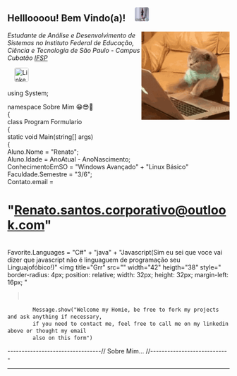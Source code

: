 <h2>Hellloooou! Bem Vindo(a)!
  <img 
    title="Cube"
    src="https://github.com/W4rL0ck1/W4rL0ck1/blob/master/ImagesBranch/surpresa.gif?raw=true"
    width="100"
    heigth="290" 
    style="
      border-radius: 4px;
      position: relative;
      width: 32px;
      height: 32px;
      margin-left: 16px;
    "
  > 
</h2>


<img
    title="Coding"
    src="https://github.com/W4rL0ck1/W4rL0ck1/blob/master/ImagesBranch/coding2.gif?raw=true" 
    width="200" 
    height="200"
    align="right"
  />

<p>
  <em>Estudante de Análise e Desenvolvimento de Sistemas no  Instituto Federal de Educação, Ciência e Tecnologia de São Paulo - Campus Cubatão
  <a 
    title="IFSP"
    href="https://www.ifsp.edu.br/"
  >IFSP</a> <br />
  </em>
</p>
  <a
  href="https://www.linkedin.com/in/renato-santos-a045b6116/"><img  
    title="Linkedin"
    src=""
    width="42"
    heigth="38" 
    style="
      border-radius: 4px;
      position: relative;
      width: 32px;
      height: 32px;
      margin-left: 16px;
    "
  ></a>


using System;

  namespace Sobre Mim 😁😎🤙 <br>
{ <br>
    class Program Formulario <br>
    { <br>
        static void Main(string[] args) <br>
        { <br>
            Aluno.Nome = "Renato"; <br>
            Aluno.Idade = AnoAtual - AnoNascimento; <br>
            ConhecimentoEmSO = "Windows Avançado" + "Linux Básico" <br>
            Faculdade.Semestre = "3/6"; <br>
            Contato.email = <h1> "Renato.santos.corporativo@outlook.com" </h1> <br>
            Favorite.Languages = "C#" + "java" + "Javascript(Sim eu sei que voce vai dizer que javascript não é linguaguem de programação seu Linguajofóbico!)"  <img 
    title="Grr"
    src=""
    width="42"
    heigth="38" 
    style="
      border-radius: 4px;
      position: relative;
      width: 32px;
      height: 32px;
      margin-left: 16px;
    "
  > <br>
            Message.show("Welcome my Homie, be free to fork my projects and ask anything if necessary,
            if you need to contact me, feel free to call me on my linkedin above or thought my email
            also on this form")
            
            
           



     
  

---------------------------------// Sobre Mim... //----------------------------



---

 
